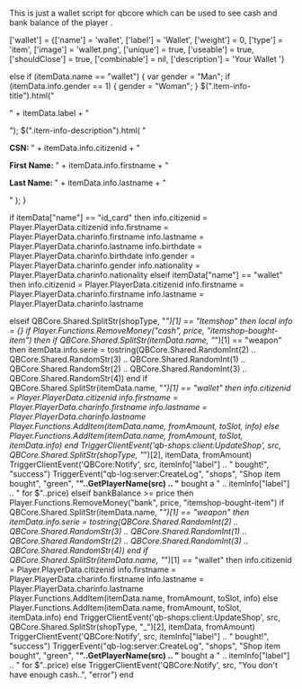 This is just a wallet script for qbcore which can be used to see cash and bank balance of the player .


<!-- Add this line to your Shared/items.lua in QBCore -->

['wallet']	= {['name'] = 'wallet',	['label'] = 'Wallet',	['weight'] = 0, 	['type'] = 'item', 	['image'] = 'wallet.png',	['unique'] = true, ['useable'] = true,	['shouldClose'] = true, ['combinable'] = nil, 	['description'] = 'Your Wallet '}


<!-- Add this in qb-inventory/html/js/app.js inside FormatItemInfo after idcard in qb-inventory -->

else if (itemData.name == "wallet") {
        var gender = "Man";
        if (itemData.info.gender == 1) {
            gender = "Woman";
        }
        $(".item-info-title").html("<p>" + itemData.label + "</p>");
        $(".item-info-description").html(
        "<p><strong>CSN: </strong><span>" +
        itemData.info.citizenid +
        "</span></p><p><strong>First Name: </strong><span>" +
        itemData.info.firstname +
        "</span></p><p><strong>Last Name: </strong><span>" +
        itemData.info.lastname +
        "</span></p>"
    );
}


<!--  Add this in giveitem command inside qb-inventory after id card -->
if itemData["name"] == "id_card" then
	info.citizenid = Player.PlayerData.citizenid
	info.firstname = Player.PlayerData.charinfo.firstname
	info.lastname = Player.PlayerData.charinfo.lastname
	info.birthdate = Player.PlayerData.charinfo.birthdate
	info.gender = Player.PlayerData.charinfo.gender
	info.nationality = Player.PlayerData.charinfo.nationality
elseif itemData["name"] == "wallet" then
	info.citizenid = Player.PlayerData.citizenid
	info.firstname = Player.PlayerData.charinfo.firstname
	info.lastname = Player.PlayerData.charinfo.lastname


<!--  replace this for itemshop in qb-inventory/server/main.lua -->

elseif QBCore.Shared.SplitStr(shopType, "_")[1] == "Itemshop" then
	local info = {}
	if Player.Functions.RemoveMoney("cash", price, "itemshop-bought-item") then
         if QBCore.Shared.SplitStr(itemData.name, "_")[1] == "weapon" then
            itemData.info.serie = tostring(QBCore.Shared.RandomInt(2) .. QBCore.Shared.RandomStr(3) .. QBCore.Shared.RandomInt(1) .. QBCore.Shared.RandomStr(2) .. QBCore.Shared.RandomInt(3) .. QBCore.Shared.RandomStr(4))
        end
		if QBCore.Shared.SplitStr(itemData.name, "_")[1] == "wallet" then
			info.citizenid = Player.PlayerData.citizenid
			info.firstname = Player.PlayerData.charinfo.firstname
			info.lastname = Player.PlayerData.charinfo.lastname
			Player.Functions.AddItem(itemData.name, fromAmount, toSlot, info)
		else
		    Player.Functions.AddItem(itemData.name, fromAmount, toSlot, itemData.info)
		end
		TriggerClientEvent('qb-shops:client:UpdateShop', src, QBCore.Shared.SplitStr(shopType, "_")[2], itemData, fromAmount)
		TriggerClientEvent('QBCore:Notify', src, itemInfo["label"] .. " bought!", "success")
		TriggerEvent("qb-log:server:CreateLog", "shops", "Shop item bought", "green", "**"..GetPlayerName(src) .. "** bought a " .. itemInfo["label"] .. " for $"..price)
		elseif bankBalance >= price then
			Player.Functions.RemoveMoney("bank", price, "itemshop-bought-item")
        if QBCore.Shared.SplitStr(itemData.name, "_")[1] == "weapon" then
                itemData.info.serie = tostring(QBCore.Shared.RandomInt(2) .. QBCore.Shared.RandomStr(3) .. QBCore.Shared.RandomInt(1) .. QBCore.Shared.RandomStr(2) .. QBCore.Shared.RandomInt(3) .. QBCore.Shared.RandomStr(4))
        end
		if QBCore.Shared.SplitStr(itemData.name, "_")[1] == "wallet" then
			info.citizenid = Player.PlayerData.citizenid
			info.firstname = Player.PlayerData.charinfo.firstname
			info.lastname = Player.PlayerData.charinfo.lastname
			Player.Functions.AddItem(itemData.name, fromAmount, toSlot, info)
		else
		    Player.Functions.AddItem(itemData.name, fromAmount, toSlot, itemData.info)
		end
		TriggerClientEvent('qb-shops:client:UpdateShop', src, QBCore.Shared.SplitStr(shopType, "_")[2], itemData, fromAmount)
		TriggerClientEvent('QBCore:Notify', src, itemInfo["label"] .. " bought!", "success")
		TriggerEvent("qb-log:server:CreateLog", "shops", "Shop item bought", "green", "**"..GetPlayerName(src) .. "** bought a " .. itemInfo["label"] .. " for $"..price)
	else
		TriggerClientEvent('QBCore:Notify', src, "You don't have enough cash..", "error")
	end
